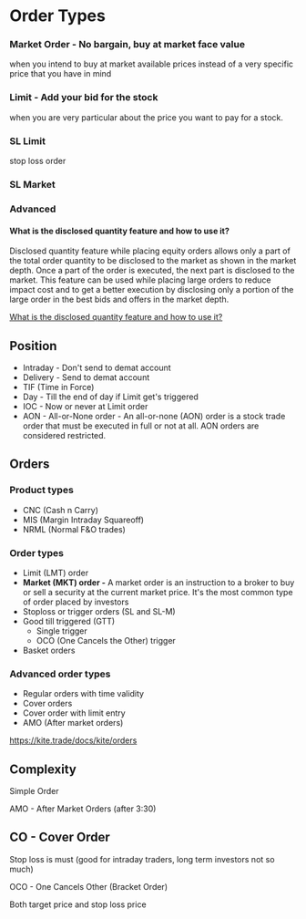 # Order Types

### Market Order - No bargain, buy at market face value

when you intend to buy at market available prices instead of a very specific price that you have in mind

### Limit - Add your bid for the stock

when you are very particular about the price you want to pay for a stock.

### SL Limit

stop loss order

### SL Market

### Advanced

#### What is the disclosed quantity feature and how to use it?

Disclosed quantity feature while placing equity orders allows only a part of the total order quantity to be disclosed to the market as shown in the market depth. Once a part of the order is executed, the next part is disclosed to the market. This feature can be used while placing large orders to reduce impact cost and to get a better execution by disclosing only a portion of the large order in the best bids and offers in the market depth.

[What is the disclosed quantity feature and how to use it?](https://support.zerodha.com/category/trading-and-markets/kite-web-and-mobile/others/articles/what-is-disclosed-quantity-feature-and-how-to-use-it)

## Position

- Intraday - Don't send to demat account
- Delivery - Send to demat account
- TIF (Time in Force)
- Day - Till the end of day if Limit get's triggered
- IOC - Now or never at Limit order
- AON - All-or-None order - An all-or-none (AON) order is a stock trade order that must be executed in full or not at all. AON orders are considered restricted. 

## Orders

### Product types

- CNC (Cash n Carry)
- MIS (Margin Intraday Squareoff)
- NRML (Normal F&O trades)

### Order types

- Limit (LMT) order
- **Market (MKT) order -** A market order is an instruction to a broker to buy or sell a security at the current market price. It's the most common type of order placed by investors
- Stoploss or trigger orders (SL and SL-M)
- Good till triggered (GTT)
	- Single trigger
	- OCO (One Cancels the Other) trigger
- Basket orders
### Advanced order types

- Regular orders with time validity
- Cover orders
- Cover order with limit entry
- AMO (After market orders)

https://kite.trade/docs/kite/orders

## Complexity

Simple Order

AMO - After Market Orders (after 3:30)

## CO - Cover Order

Stop loss is must (good for intraday traders, long term investors not so much)

OCO - One Cancels Other (Bracket Order)

Both target price and stop loss price